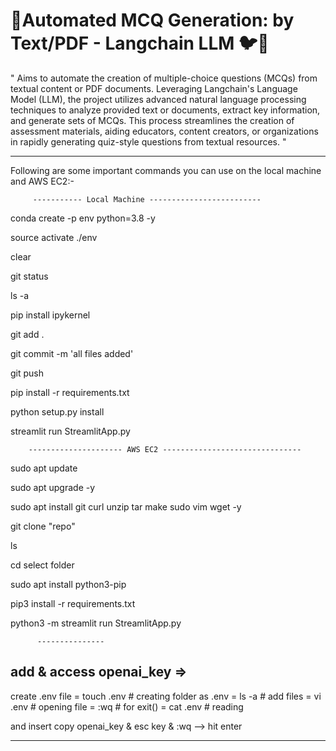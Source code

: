 # 🎯Automated MCQ Generation: by Text/PDF - Langchain LLM 🐦🔗

"
 Aims to automate the creation of multiple-choice questions (MCQs) from textual content or PDF documents. 
 Leveraging Langchain's Language Model (LLM), the project utilizes advanced natural language processing techniques to analyze provided text or documents, extract key information, and generate sets of MCQs. 
 This process streamlines the creation of assessment materials, aiding educators, content creators, or organizations in rapidly generating quiz-style questions from textual resources.
"

------------------------------------------------------------------------------------
Following are some important commands you can use on the local machine and AWS EC2:-

         ----------- Local Machine -------------------------

conda create -p env python=3.8 -y

source activate ./env

clear

git status

ls -a

pip install ipykernel

git add .

git commit -m 'all files added'

git push

pip install -r requirements.txt

python setup.py install

streamlit run StreamlitApp.py

        --------------------- AWS EC2 -------------------------------

sudo apt update

sudo apt upgrade -y

sudo apt install git curl unzip tar make sudo vim wget -y

git clone "repo"

ls 

cd select folder

sudo apt install python3-pip

pip3 install -r requirements.txt

python3 -m streamlit run StreamlitApp.py

          ---------------
## add & access openai_key => 

create .env file = touch .env # creating folder as .env
                 = ls -a # add files
                 = vi .env # opening file
                 = :wq # for exit()
                 = cat .env # reading
                 
and insert copy openai_key & esc key & :wq --> hit enter 

---------------

